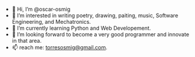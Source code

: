 - 👋 Hi, I’m @oscar-osmig
- 👀 I’m interested in writing poetry, drawing, paiting, music, Software Engineering, and Mechatronics.
- 🌱 I’m currently learning Python and Web Developement.
- 💞️ I’m looking forward to become a very good programmer and innovate in that area.
- 📫 reach me: torresosmig@gmail.com.

<!---
oscar-osmig/oscar-osmig is a ✨ special ✨ repository because its `README.md` (this file) appears on your GitHub profile.
You can click the Preview link to take a look at your changes.
--->

